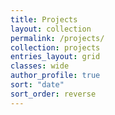 ```yaml
---
title: Projects
layout: collection
permalink: /projects/
collection: projects
entries_layout: grid
classes: wide
author_profile: true
sort: "date"
sort_order: reverse
---
```

